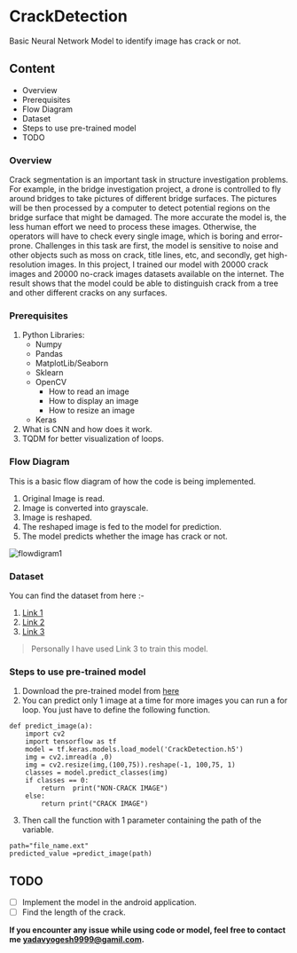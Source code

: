 # CrackDetection
Basic Neural Network Model to identify image has crack or not.

## Content
  - Overview
  - Prerequisites
  - Flow Diagram
  - Dataset
  - Steps to use pre-trained model
  - TODO
  
### Overview
Crack segmentation is an important task in structure investigation problems. For example, in the bridge investigation project, a drone is controlled to fly around bridges to take pictures of different bridge surfaces. The pictures will be then processed by a computer to detect potential regions on the bridge surface that might be damaged. The more accurate the model is, the less human effort we need to process these images. Otherwise, the operators will have to check every single image, which is boring and error-prone. Challenges in this task are first, the model is sensitive to noise and other objects such as moss on crack, title lines, etc, and secondly, get high-resolution images. In this project, I  trained our model with 20000 crack images and 20000 no-crack images datasets available on the internet. The result shows that the model could be able to distinguish crack from a tree and other different cracks on any surfaces.
### Prerequisites 
1. Python Libraries:
   - Numpy
   - Pandas
   - MatplotLib/Seaborn
   - Sklearn
   - OpenCV
     - How to read an image
     - How to display an image
     - How to resize an image
   - Keras
2. What is CNN and how does it work.
3. TQDM for better visualization of loops.


### Flow Diagram 
This is a basic flow diagram of how the code is being implemented.
1. Original Image is read.
2. Image is converted into grayscale.
3. Image is reshaped.
4. The reshaped image is fed to the model for prediction.
5. The model predicts whether the image has crack or not.
 
 
![flowdigram1](https://user-images.githubusercontent.com/51474690/84495687-340ea380-acc9-11ea-83f4-320646ab9bfb.jpg)


### Dataset
You can find the dataset from here :-
1. [Link 1](https://drive.google.com/file/d/1xrOqv0-3uMHjZyEUrerOYiYXW_E8SUMP/view?usp=sharing)
2. [Link 2](https://drive.google.com/file/d/1kC60RGO3rcScVk7HY-s7tTMJeMbADfh1/view?usp=sharing)
3. [Link 3](https://drive.google.com/drive/folders/1XZ4VBVs1YQ0gZgLgOfMuMgsI-w20yxfZ?usp=sharing)

>Personally I have used Link 3 to train this model.

### Steps to use pre-trained model
1. Download the pre-trained model from [here](https://drive.google.com/file/d/1LByaJXD6i4X3uACwUzKidNi2QJ69Uy1S/view?usp=sharing)
2. You can predict only 1 image at a time for more images you can run a for loop. You just have to define the following function.
```
def predict_image(a):
    import cv2
    import tensorflow as tf
    model = tf.keras.models.load_model('CrackDetection.h5')
    img = cv2.imread(a ,0) 
    img = cv2.resize(img,(100,75)).reshape(-1, 100,75, 1)
    classes = model.predict_classes(img)
    if classes == 0:
        return  print("NON-CRACK IMAGE")
    else:
        return print("CRACK IMAGE")
```
3. Then call the function with 1 parameter containing the path of the variable.
```
path="file_name.ext"
predicted_value =predict_image(path)
```

## TODO

- [ ] Implement the model in the android application.
- [ ] Find the length of the crack.

**If you encounter any issue while using code or model, feel free to contact me yadavyogesh9999@gamil.com.**
